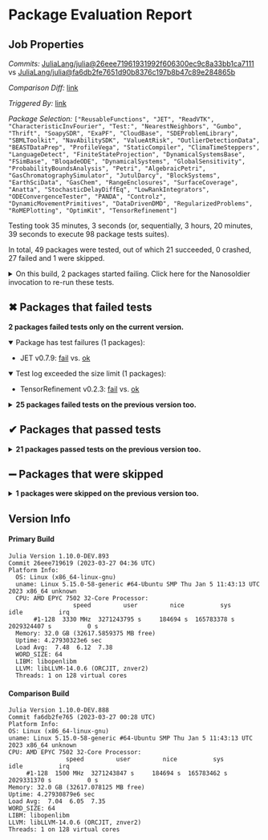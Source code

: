 # Package Evaluation Report

## Job Properties

*Commits:* [JuliaLang/julia@26eee71961931992f606300ec9c8a33bb1ca7111](https://github.com/JuliaLang/julia/commit/26eee71961931992f606300ec9c8a33bb1ca7111) vs [JuliaLang/julia@fa6db2fe7651d90b8376c197b8b47c89e284865b](https://github.com/JuliaLang/julia/commit/fa6db2fe7651d90b8376c197b8b47c89e284865b)

*Comparison Diff:* [link](https://github.com/JuliaLang/julia/compare/fa6db2fe7651d90b8376c197b8b47c89e284865b...26eee71961931992f606300ec9c8a33bb1ca7111)

*Triggered By:* [link](https://github.com/JuliaLang/julia/pull/48913#issuecomment-1484948756)

*Package Selection:* `["ReusableFunctions", "JET", "ReadVTK", "CharacteristicInvFourier", "Test:", "NearestNeighbors", "Gumbo", "Thrift", "SoapySDR", "ExaPF", "CloudBase", "SDEProblemLibrary", "SBMLToolkit", "NavAbilitySDK", "ValueAtRisk", "OutlierDetectionData", "BEASTDataPrep", "ProfileVega", "StaticCompiler", "ClimaTimeSteppers", "LanguageDetect", "FiniteStateProjection", "DynamicalSystemsBase", "FSimBase", "BloqadeODE", "DynamicalSystems", "GlobalSensitivity", "ProbabilityBoundsAnalysis", "Petri", "AlgebraicPetri", "GasChromatographySimulator", "JutulDarcy", "BlockSystems", "EarthSciData", "GasChem", "RangeEnclosures", "SurfaceCoverage", "Anatta", "StochasticDelayDiffEq", "LowRankIntegrators", "ODEConvergenceTester", "PANDA", "Controlz", "DynamicMovementPrimitives", "DataDrivenDMD", "RegularizedProblems", "RoMEPlotting", "OptimKit", "TensorRefinement"]`

Testing took 35 minutes, 3 seconds (or, sequentially, 3 hours, 20 minutes, 39 seconds to execute 98 package tests suites).

In total, 49 packages were tested, out of which 21 succeeded, 0 crashed, 27 failed and 1 were skipped.


<details><summary>On this build, 2 packages started failing. Click here for the Nanosoldier invocation to re-run these tests.</summary>
<p>

```
@nanosoldier `runtests(["TensorRefinement", "JET"])`
```

</p>
</details>


## ✖ Packages that failed tests

**2 packages failed tests only on the current version.**

<details open><summary>Package has test failures (1 packages):</summary>
<p>


- JET v0.7.9: [fail](https://s3.amazonaws.com/julialang-reports/nanosoldier/pkgeval/by_hash/26eee71_vs_fa6db2f/JET.primary.log) vs. [ok](https://s3.amazonaws.com/julialang-reports/nanosoldier/pkgeval/by_hash/26eee71_vs_fa6db2f/JET.against.log)

</p>
</details>

<details open><summary>Test log exceeded the size limit (1 packages):</summary>
<p>


- TensorRefinement v0.2.3: [fail](https://s3.amazonaws.com/julialang-reports/nanosoldier/pkgeval/by_hash/26eee71_vs_fa6db2f/TensorRefinement.primary.log) vs. [ok](https://s3.amazonaws.com/julialang-reports/nanosoldier/pkgeval/by_hash/26eee71_vs_fa6db2f/TensorRefinement.against.log)

</p>
</details>

<details><summary><strong>25 packages failed tests on the previous version too.</strong></summary>
<p>

<details open><summary>Package has test failures (12 packages):</summary>
<p>


- [FSimBase v0.2.2](https://s3.amazonaws.com/julialang-reports/nanosoldier/pkgeval/by_hash/26eee71_vs_fa6db2f/FSimBase.primary.log)
- [BloqadeODE v0.1.10](https://s3.amazonaws.com/julialang-reports/nanosoldier/pkgeval/by_hash/26eee71_vs_fa6db2f/BloqadeODE.primary.log)
- [GlobalSensitivity v2.1.4](https://s3.amazonaws.com/julialang-reports/nanosoldier/pkgeval/by_hash/26eee71_vs_fa6db2f/GlobalSensitivity.primary.log)
- [ProbabilityBoundsAnalysis v0.2.11](https://s3.amazonaws.com/julialang-reports/nanosoldier/pkgeval/by_hash/26eee71_vs_fa6db2f/ProbabilityBoundsAnalysis.primary.log)
- [SBMLToolkit v0.1.21](https://s3.amazonaws.com/julialang-reports/nanosoldier/pkgeval/by_hash/26eee71_vs_fa6db2f/SBMLToolkit.primary.log)
- [AlgebraicPetri v0.8.6](https://s3.amazonaws.com/julialang-reports/nanosoldier/pkgeval/by_hash/26eee71_vs_fa6db2f/AlgebraicPetri.primary.log)
- [CharacteristicInvFourier v0.4.0](https://s3.amazonaws.com/julialang-reports/nanosoldier/pkgeval/by_hash/26eee71_vs_fa6db2f/CharacteristicInvFourier.primary.log)
- [StochasticDelayDiffEq v1.4.0](https://s3.amazonaws.com/julialang-reports/nanosoldier/pkgeval/by_hash/26eee71_vs_fa6db2f/StochasticDelayDiffEq.primary.log)
- [GasChem v0.2.0](https://s3.amazonaws.com/julialang-reports/nanosoldier/pkgeval/by_hash/26eee71_vs_fa6db2f/GasChem.primary.log)
- [FiniteStateProjection v0.2.1](https://s3.amazonaws.com/julialang-reports/nanosoldier/pkgeval/by_hash/26eee71_vs_fa6db2f/FiniteStateProjection.primary.log)
- [ClimaTimeSteppers v0.7.3](https://s3.amazonaws.com/julialang-reports/nanosoldier/pkgeval/by_hash/26eee71_vs_fa6db2f/ClimaTimeSteppers.primary.log)
- [DataDrivenDMD v0.1.1](https://s3.amazonaws.com/julialang-reports/nanosoldier/pkgeval/by_hash/26eee71_vs_fa6db2f/DataDrivenDMD.primary.log)

</p>
</details>

<details open><summary>There were unidentified errors (12 packages):</summary>
<p>


- [DynamicalSystemsBase v3.1.1](https://s3.amazonaws.com/julialang-reports/nanosoldier/pkgeval/by_hash/26eee71_vs_fa6db2f/DynamicalSystemsBase.primary.log)
- [DynamicalSystems v3.0.0](https://s3.amazonaws.com/julialang-reports/nanosoldier/pkgeval/by_hash/26eee71_vs_fa6db2f/DynamicalSystems.primary.log)
- [GasChromatographySimulator v0.3.18](https://s3.amazonaws.com/julialang-reports/nanosoldier/pkgeval/by_hash/26eee71_vs_fa6db2f/GasChromatographySimulator.primary.log)
- [BlockSystems v0.4.5](https://s3.amazonaws.com/julialang-reports/nanosoldier/pkgeval/by_hash/26eee71_vs_fa6db2f/BlockSystems.primary.log)
- [Petri v1.3.0](https://s3.amazonaws.com/julialang-reports/nanosoldier/pkgeval/by_hash/26eee71_vs_fa6db2f/Petri.primary.log)
- [RegularizedProblems v0.1.0](https://s3.amazonaws.com/julialang-reports/nanosoldier/pkgeval/by_hash/26eee71_vs_fa6db2f/RegularizedProblems.primary.log)
- [DynamicMovementPrimitives v0.4.0](https://s3.amazonaws.com/julialang-reports/nanosoldier/pkgeval/by_hash/26eee71_vs_fa6db2f/DynamicMovementPrimitives.primary.log)
- [LowRankIntegrators v0.1.0](https://s3.amazonaws.com/julialang-reports/nanosoldier/pkgeval/by_hash/26eee71_vs_fa6db2f/LowRankIntegrators.primary.log)
- [SurfaceCoverage v0.1.0](https://s3.amazonaws.com/julialang-reports/nanosoldier/pkgeval/by_hash/26eee71_vs_fa6db2f/SurfaceCoverage.primary.log)
- [ODEConvergenceTester v0.2.0](https://s3.amazonaws.com/julialang-reports/nanosoldier/pkgeval/by_hash/26eee71_vs_fa6db2f/ODEConvergenceTester.primary.log)
- [Controlz v0.3.4](https://s3.amazonaws.com/julialang-reports/nanosoldier/pkgeval/by_hash/26eee71_vs_fa6db2f/Controlz.primary.log)
- [PANDA v0.0.7](https://s3.amazonaws.com/julialang-reports/nanosoldier/pkgeval/by_hash/26eee71_vs_fa6db2f/PANDA.primary.log)

</p>
</details>

<details open><summary>Tests became inactive (1 packages):</summary>
<p>


- [NavAbilitySDK v0.5.2](https://s3.amazonaws.com/julialang-reports/nanosoldier/pkgeval/by_hash/26eee71_vs_fa6db2f/NavAbilitySDK.primary.log)

</p>
</details>

</p>
</details>


## ✔ Packages that passed tests

<details><summary><strong>21 packages passed tests on the previous version too.</strong></summary>
<p>

- [NearestNeighbors v0.4.13](https://s3.amazonaws.com/julialang-reports/nanosoldier/pkgeval/by_hash/26eee71_vs_fa6db2f/NearestNeighbors.primary.log)
- [Gumbo v0.8.2](https://s3.amazonaws.com/julialang-reports/nanosoldier/pkgeval/by_hash/26eee71_vs_fa6db2f/Gumbo.primary.log)
- [Thrift v0.8.4](https://s3.amazonaws.com/julialang-reports/nanosoldier/pkgeval/by_hash/26eee71_vs_fa6db2f/Thrift.primary.log)
- [ReusableFunctions v1.0.2](https://s3.amazonaws.com/julialang-reports/nanosoldier/pkgeval/by_hash/26eee71_vs_fa6db2f/ReusableFunctions.primary.log)
- [OptimKit v0.3.1](https://s3.amazonaws.com/julialang-reports/nanosoldier/pkgeval/by_hash/26eee71_vs_fa6db2f/OptimKit.primary.log)
- [SoapySDR v0.5.0](https://s3.amazonaws.com/julialang-reports/nanosoldier/pkgeval/by_hash/26eee71_vs_fa6db2f/SoapySDR.primary.log)
- [ExaPF v0.8.0](https://s3.amazonaws.com/julialang-reports/nanosoldier/pkgeval/by_hash/26eee71_vs_fa6db2f/ExaPF.primary.log)
- [ReadVTK v0.1.5](https://s3.amazonaws.com/julialang-reports/nanosoldier/pkgeval/by_hash/26eee71_vs_fa6db2f/ReadVTK.primary.log)
- [CloudBase v1.3.5](https://s3.amazonaws.com/julialang-reports/nanosoldier/pkgeval/by_hash/26eee71_vs_fa6db2f/CloudBase.primary.log)
- [SDEProblemLibrary v0.1.3](https://s3.amazonaws.com/julialang-reports/nanosoldier/pkgeval/by_hash/26eee71_vs_fa6db2f/SDEProblemLibrary.primary.log)
- [JutulDarcy v0.2.2](https://s3.amazonaws.com/julialang-reports/nanosoldier/pkgeval/by_hash/26eee71_vs_fa6db2f/JutulDarcy.primary.log)
- [LanguageDetect v0.1.1](https://s3.amazonaws.com/julialang-reports/nanosoldier/pkgeval/by_hash/26eee71_vs_fa6db2f/LanguageDetect.primary.log)
- [ProfileVega v1.1.1](https://s3.amazonaws.com/julialang-reports/nanosoldier/pkgeval/by_hash/26eee71_vs_fa6db2f/ProfileVega.primary.log)
- [ValueAtRisk v1.1.0](https://s3.amazonaws.com/julialang-reports/nanosoldier/pkgeval/by_hash/26eee71_vs_fa6db2f/ValueAtRisk.primary.log)
- [OutlierDetectionData v0.2.0](https://s3.amazonaws.com/julialang-reports/nanosoldier/pkgeval/by_hash/26eee71_vs_fa6db2f/OutlierDetectionData.primary.log)
- [BEASTDataPrep v0.2.0](https://s3.amazonaws.com/julialang-reports/nanosoldier/pkgeval/by_hash/26eee71_vs_fa6db2f/BEASTDataPrep.primary.log)
- [StaticCompiler v0.4.8](https://s3.amazonaws.com/julialang-reports/nanosoldier/pkgeval/by_hash/26eee71_vs_fa6db2f/StaticCompiler.primary.log)
- [EarthSciData v0.1.0](https://s3.amazonaws.com/julialang-reports/nanosoldier/pkgeval/by_hash/26eee71_vs_fa6db2f/EarthSciData.primary.log)
- [RangeEnclosures v0.1.2](https://s3.amazonaws.com/julialang-reports/nanosoldier/pkgeval/by_hash/26eee71_vs_fa6db2f/RangeEnclosures.primary.log)
- [RoMEPlotting v0.10.3](https://s3.amazonaws.com/julialang-reports/nanosoldier/pkgeval/by_hash/26eee71_vs_fa6db2f/RoMEPlotting.primary.log)
- [Anatta v0.0.4](https://s3.amazonaws.com/julialang-reports/nanosoldier/pkgeval/by_hash/26eee71_vs_fa6db2f/Anatta.primary.log)

</p>
</details>


## ➖ Packages that were skipped

<details><summary><strong>1 packages were skipped on the previous version too.</strong></summary>
<p>

<details open><summary>Package could not be installed (1 packages):</summary>
<p>


- [Test:](https://s3.amazonaws.com/julialang-reports/nanosoldier/pkgeval/by_hash/26eee71_vs_fa6db2f/Test:.primary.log)

</p>
</details>

</p>
</details>


## Version Info

#### Primary Build

```
Julia Version 1.10.0-DEV.893
Commit 26eee719619 (2023-03-27 04:36 UTC)
Platform Info:
  OS: Linux (x86_64-linux-gnu)
  uname: Linux 5.15.0-58-generic #64-Ubuntu SMP Thu Jan 5 11:43:13 UTC 2023 x86_64 unknown
  CPU: AMD EPYC 7502 32-Core Processor: 
                  speed         user         nice          sys         idle          irq
       #1-128  3330 MHz  3271243795 s     184694 s  165783378 s  2029324407 s          0 s
  Memory: 32.0 GB (32617.5859375 MB free)
  Uptime: 4.27930323e6 sec
  Load Avg:  7.48  6.12  7.38
  WORD_SIZE: 64
  LIBM: libopenlibm
  LLVM: libLLVM-14.0.6 (ORCJIT, znver2)
  Threads: 1 on 128 virtual cores

```

  #### Comparison Build

  ```
Julia Version 1.10.0-DEV.888
Commit fa6db2fe765 (2023-03-27 00:28 UTC)
Platform Info:
  OS: Linux (x86_64-linux-gnu)
  uname: Linux 5.15.0-58-generic #64-Ubuntu SMP Thu Jan 5 11:43:13 UTC 2023 x86_64 unknown
  CPU: AMD EPYC 7502 32-Core Processor: 
                  speed         user         nice          sys         idle          irq
       #1-128  1500 MHz  3271243847 s     184694 s  165783462 s  2029331370 s          0 s
  Memory: 32.0 GB (32617.078125 MB free)
  Uptime: 4.27930879e6 sec
  Load Avg:  7.04  6.05  7.35
  WORD_SIZE: 64
  LIBM: libopenlibm
  LLVM: libLLVM-14.0.6 (ORCJIT, znver2)
  Threads: 1 on 128 virtual cores

  ```
  <!-- Generated on 2023-03-28T18:46:28.048 -->
